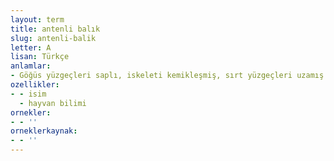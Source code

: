 ```yaml
---
layout: term
title: antenli balık
slug: antenli-balik
letter: A
lisan: Türkçe
anlamlar:
- Göğüs yüzgeçleri saplı, iskeleti kemikleşmiş, sırt yüzgeçleri uzamış kemikli bir tür balık
ozellikler:
- - isim
  - hayvan bilimi
ornekler:
- - ''
orneklerkaynak:
- - ''
---
```


